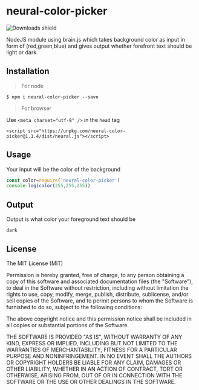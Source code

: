 # neural-color-picker
![Downloads shield](https://img.shields.io/npm/dt/neural-color-picker.svg)

NodeJS module using brain.js which takes background color as input in form of (red,green,blue) and gives output whether forefront text should be light or dark.

## Installation

> For node

    $ npm i neural-color-picker --save

> For browser

Use ```<meta charset="utf-8" />``` in the ```head``` tag

```<script src="https://unpkg.com/neural-color-picker@1.1.4/dist/neural.js"></script>```

## Usage
Your input will be the color of the background
```javascript
const color=require('neural-color-picker')
console.log(color(255,255,255))
```

## Output
Output is what color your foreground text should be
```
dark
```

## License
The MIT License (MIT)

Permission is hereby granted, free of charge, to any person obtaining a copy of this software and associated documentation files (the "Software"), to deal in the Software without restriction, including without limitation the rights to use, copy, modify, merge, publish, distribute, sublicense, and/or sell copies of the Software, and to permit persons to whom the Software is furnished to do so, subject to the following conditions:

The above copyright notice and this permission notice shall be included in all copies or substantial portions of the Software.

THE SOFTWARE IS PROVIDED "AS IS", WITHOUT WARRANTY OF ANY KIND, EXPRESS OR IMPLIED, INCLUDING BUT NOT LIMITED TO THE WARRANTIES OF MERCHANTABILITY, FITNESS FOR A PARTICULAR PURPOSE AND NONINFRINGEMENT. IN NO EVENT SHALL THE AUTHORS OR COPYRIGHT HOLDERS BE LIABLE FOR ANY CLAIM, DAMAGES OR OTHER LIABILITY, WHETHER IN AN ACTION OF CONTRACT, TORT OR OTHERWISE, ARISING FROM, OUT OF OR IN CONNECTION WITH THE SOFTWARE OR THE USE OR OTHER DEALINGS IN THE SOFTWARE.
